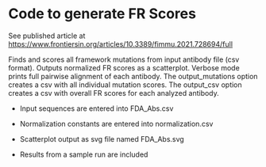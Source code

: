 # Code to generate FR Scores

See published article at https://www.frontiersin.org/articles/10.3389/fimmu.2021.728694/full

Finds and scores all framework mutations from input antibody file (csv format). Outputs normalized FR scores as a scatterplot. Verbose mode prints full pairwise alignment of each antibody. The output_mutations option creates a csv with all individual mutation scores. The output_csv option creates a csv with overall FR scores for each analyzed antibody.


- Input sequences are entered into FDA_Abs.csv

- Normalization constants are entered into normalization.csv

- Scatterplot output as svg file named FDA_Abs.svg

- Results from a sample run are included
